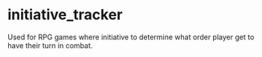 initiative_tracker
==================

Used for RPG games where initiative to determine what order player get to have their turn in combat.
